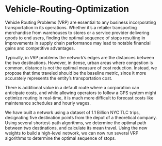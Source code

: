 # Vehicle-Routing-Optimization

Vehicle Routing Problems (VRP) are essential to any business incorporating transportation in its operations.  Whether it’s a retailer transporting merchandise from warehouses to stores or a service provider delivering goods to end users, finding the optimal sequence of stops resulting in improvements in supply chain performance may lead to notable financial gains and competitive advantages.

Typically, in VRP problems the network’s edges are the distances between the two destinations.  However, in dense, urban areas where congestion is common, distance is not the optimal measure of cost reduction.  Instead, we propose that time traveled should be the baseline metric, since it more accurately represents the entity’s transportation cost.

There is additional value in a default route where a corporation can anticipate costs, and while allowing operators to follow a GPS system might optimize routing in real-time, it is much more difficult to forecast costs like maintenance schedules and hourly wages.

We have built a network using a dataset of 1.1 Billion NYC TLC trips, designating five destination points from the depot of a theoretical company.  Using several shortest-path algorithms, we determine the optimal path between two destinations, and calculate its mean travel. Using the new weights to build a high-level network, we can now run several VRP algorithms to determine the optimal sequence of stops. 
